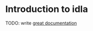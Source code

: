 # Introduction to idla

TODO: write [great documentation](http://jacobian.org/writing/what-to-write/)
